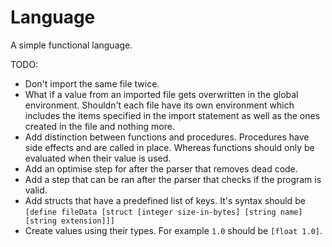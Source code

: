 # Language

A simple functional language.

TODO:

- Don't import the same file twice.
- What if a value from an imported file gets overwritten in the global environment. Shouldn't each file have its own environment which includes the items specified in the import statement as well as the ones created in the file and nothing more.
- Add distinction between functions and procedures. Procedures have side effects and are called in place. Whereas functions should only be evaluated when their value is used.
- Add an optimise step for after the parser that removes dead code.
- Add a step that can be ran after the parser that checks if the program is valid.
- Add structs that have a predefined list of keys. It's syntax should be `[define fileData [struct [integer size-in-bytes] [string name] [string extension]]]`
- Create values using their types. For example `1.0` should be `[float 1.0]`.